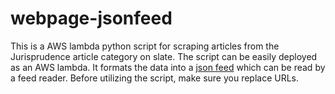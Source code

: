 # webpage-jsonfeed
This is a AWS lambda python script for scraping articles from the Jurisprudence article category on slate. The script can be easily deployed as an AWS lambda. It formats the data into a [json feed](https://www.jsonfeed.org) which can be read by a feed reader. Before utilizing the script, make sure you replace URLs.

